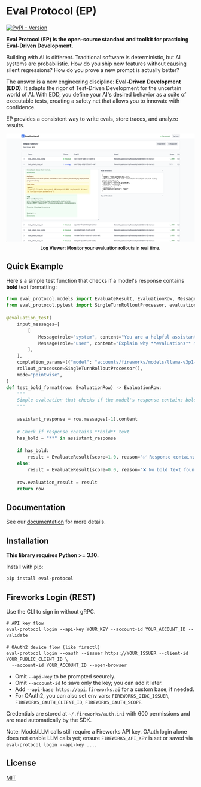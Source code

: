 # Eval Protocol (EP)

[![PyPI - Version](https://img.shields.io/pypi/v/eval-protocol)](https://pypi.org/project/eval-protocol/)

**Eval Protocol (EP) is the open-source standard and toolkit for practicing Eval-Driven Development.**

Building with AI is different. Traditional software is deterministic, but AI systems are probabilistic. How do you ship new features without causing silent regressions? How do you prove a new prompt is actually better?

The answer is a new engineering discipline: **Eval-Driven Development (EDD)**. It adapts the rigor of Test-Driven Development for the uncertain world of AI. With EDD, you define your AI's desired behavior as a suite of executable tests, creating a safety net that allows you to innovate with confidence.

EP provides a consistent way to write evals, store traces, and analyze results.

<p align="center">
	<img src="https://raw.githubusercontent.com/eval-protocol/python-sdk/refs/heads/main/assets/ui.png" alt="UI" />
	<br>
	<sub><b>Log Viewer: Monitor your evaluation rollouts in real time.</b></sub>
</p>

## Quick Example

Here's a simple test function that checks if a model's response contains **bold** text formatting:

```python test_bold_format.py
from eval_protocol.models import EvaluateResult, EvaluationRow, Message
from eval_protocol.pytest import SingleTurnRolloutProcessor, evaluation_test

@evaluation_test(
    input_messages=[
        [
            Message(role="system", content="You are a helpful assistant. Use bold text to highlight important information."),
            Message(role="user", content="Explain why **evaluations** matter for building AI agents. Make it dramatic!"),
        ],
    ],
    completion_params=[{"model": "accounts/fireworks/models/llama-v3p1-8b-instruct"}],
    rollout_processor=SingleTurnRolloutProcessor(),
    mode="pointwise",
)
def test_bold_format(row: EvaluationRow) -> EvaluationRow:
    """
    Simple evaluation that checks if the model's response contains bold text.
    """

    assistant_response = row.messages[-1].content

    # Check if response contains **bold** text
    has_bold = "**" in assistant_response

    if has_bold:
        result = EvaluateResult(score=1.0, reason="✅ Response contains bold text")
    else:
        result = EvaluateResult(score=0.0, reason="❌ No bold text found")

    row.evaluation_result = result
    return row
```

## Documentation

See our [documentation](https://evalprotocol.io) for more details.

## Installation

**This library requires Python >= 3.10.**

Install with pip:

```
pip install eval-protocol
```

## Fireworks Login (REST)

Use the CLI to sign in without gRPC.

```
# API key flow
eval-protocol login --api-key YOUR_KEY --account-id YOUR_ACCOUNT_ID --validate

# OAuth2 device flow (like firectl)
eval-protocol login --oauth --issuer https://YOUR_ISSUER --client-id YOUR_PUBLIC_CLIENT_ID \
  --account-id YOUR_ACCOUNT_ID --open-browser
```

- Omit `--api-key` to be prompted securely.
- Omit `--account-id` to save only the key; you can add it later.
- Add `--api-base https://api.fireworks.ai` for a custom base, if needed.
- For OAuth2, you can also set env vars: `FIREWORKS_OIDC_ISSUER`, `FIREWORKS_OAUTH_CLIENT_ID`, `FIREWORKS_OAUTH_SCOPE`.

Credentials are stored at `~/.fireworks/auth.ini` with 600 permissions and are read automatically by the SDK.

Note: Model/LLM calls still require a Fireworks API key. OAuth login alone does not enable LLM calls yet; ensure `FIREWORKS_API_KEY` is set or saved via `eval-protocol login --api-key ...`.

## License

[MIT](LICENSE)
